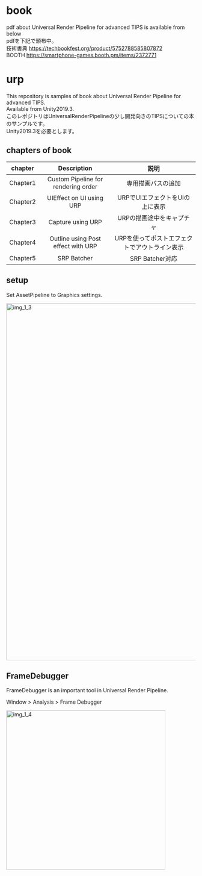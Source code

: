 # book

pdf about Universal Render Pipeline for advanced TIPS is available from below
<br>pdfを下記で頒布中。
<br>
技術書典
https://techbookfest.org/product/5752788585807872
<br>
BOOTH
https://smartphone-games.booth.pm/items/2372771

# urp

This repository is samples of book about Universal Render Pipeline for advanced TIPS.
<br>Available from Unity2019.3.
<br>このレポジトリはUniversalRenderPipelineの少し開発向きのTIPSについての本のサンプルです。
<br>Unity2019.3を必要とします。

## chapters of book

|chapter|Description| 説明 |
|:---:|:---:|:---:|
|Chapter1| Custom Pipeline for rendering order | 専用描画パスの追加 |
|Chapter2| UIEffect on UI using URP | URPでUIエフェクトをUIの上に表示 |
|Chapter3| Capture using URP | URPの描画途中をキャプチャ |
|Chapter4| Outline using Post effect with URP | URPを使ってポストエフェクトでアウトライン表示 |
|Chapter5| SRP Batcher | SRP Batcher対応 |

## setup

Set AssetPipeline to Graphics settings.

<img width="948" alt="img_1_3" src="https://user-images.githubusercontent.com/2674692/71588177-e7dd0600-2b63-11ea-849b-074ee3bc353e.png">

## FrameDebugger

FrameDebugger is an important tool in Universal Render Pipeline.

Window > Analysis > Frame Debugger

<img width="423" alt="img_1_4" src="https://user-images.githubusercontent.com/2674692/71588427-c9c3d580-2b64-11ea-9f3f-74ee8c4efd14.png">
